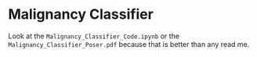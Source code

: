 # Malignancy Classifier

Look at the `Malignancy_Classifier_Code.ipynb` or the `Malignancy_Classifier_Poser.pdf` because that is better than any read me.
